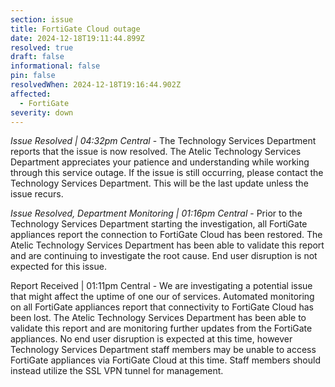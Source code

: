 ```yaml
---
section: issue
title: FortiGate Cloud outage
date: 2024-12-18T19:11:44.899Z
resolved: true
draft: false
informational: false
pin: false
resolvedWhen: 2024-12-18T19:16:44.902Z
affected:
  - FortiGate
severity: down
---
```

*Issue Resolved | 04:32pm Central* - The Technology Services Department reports that the issue is now resolved. The Atelic Technology Services Department appreciates your patience and understanding while working through this service outage. If the issue is still occurring, please contact the Technology Services Department. This will be the last update unless the issue recurs.

*Issue Resolved, Department Monitoring | 01:16pm Central* - Prior to the Technology Services Department starting the investigation, all FortiGate appliances report the connection to FortiGate Cloud has been restored. The Atelic Technology Services Department has been able to validate this report and are continuing to investigate the root cause. End user disruption is not expected for this issue.

Report Received | 01:11pm Central - We are investigating a potential issue that might affect the uptime of one our of services. Automated monitoring on all FortiGate appliances report that connectivity to FortiGate Cloud has been lost. The Atelic Technology Services Department has been able to validate this report and are monitoring further updates from the FortiGate appliances. No end user disruption is expected at this time, however Technology Services Department staff members may be unable to access FortiGate appliances via FortiGate Cloud at this time. Staff members should instead utilize the SSL VPN tunnel for management.